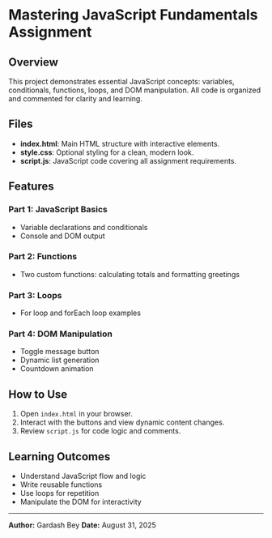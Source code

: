 # Mastering JavaScript Fundamentals Assignment

## Overview
This project demonstrates essential JavaScript concepts: variables, conditionals, functions, loops, and DOM manipulation. All code is organized and commented for clarity and learning.

## Files
- **index.html**: Main HTML structure with interactive elements.
- **style.css**: Optional styling for a clean, modern look.
- **script.js**: JavaScript code covering all assignment requirements.

## Features
### Part 1: JavaScript Basics
- Variable declarations and conditionals
- Console and DOM output

### Part 2: Functions
- Two custom functions: calculating totals and formatting greetings

### Part 3: Loops
- For loop and forEach loop examples

### Part 4: DOM Manipulation
- Toggle message button
- Dynamic list generation
- Countdown animation

## How to Use
1. Open `index.html` in your browser.
2. Interact with the buttons and view dynamic content changes.
3. Review `script.js` for code logic and comments.

## Learning Outcomes
- Understand JavaScript flow and logic
- Write reusable functions
- Use loops for repetition
- Manipulate the DOM for interactivity

---
**Author:** Gardash Bey
**Date:** August 31, 2025
